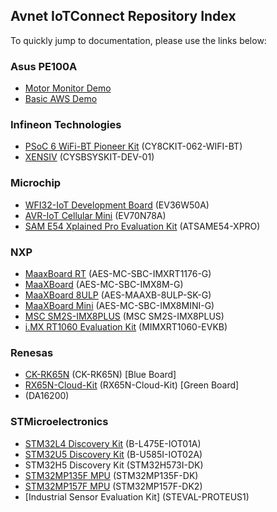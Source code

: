## Avnet IoTConnect Repository Index
To quickly jump to documentation, please use the links below:

### Asus PE100A
* [Motor Monitor Demo](https://github.com/avnet-iotconnect/iotc-python-examples/tree/main/PE100A_Motor_Monitor_Demo)
* [Basic AWS Demo](https://github.com/avnet-iotconnect/iotc-python-examples/tree/main/PE100A_Basic_AWS_Demo)

### Infineon Technologies
* [PSoC 6 WiFi-BT Pioneer Kit](https://github.com/avnet-iotconnect/iotc-modustoolbox-example) (CY8CKIT-062-WIFI-BT)
* [XENSIV](https://github.com/avnet-iotconnect/iotc-modustoolbox-xensiv-example) (CYSBSYSKIT-DEV-01)

### Microchip
* [WFI32-IoT Development Board](https://github.com/avnet-iotconnect/iotc-azurertos-sdk/tree/main/samples/wfi32iot) (EV36W50A)
* [AVR-IoT Cellular Mini](https://github.com/avnet-iotconnect/iotc-arduino-mchp-avr-sdk) (EV70N78A)
* [SAM E54 Xplained Pro Evaluation Kit](https://github.com/avnet-iotconnect/iotc-azurertos-sdk/tree/main/samples/same54xpro) (ATSAME54-XPRO)

### NXP
* [MaaxBoard RT](https://github.com/avnet-iotconnect/iotc-azurertos-sdk/tree/main/samples/maaxboardrt) (AES-MC-SBC-IMXRT1176-G)
* [MaaXBoard](https://github.com/avnet-iotconnect/iotc-yocto-python-sdk/blob/hardknott/board_specific_readmes/maaxboard.md) (AES-MC-SBC-IMX8M-G)
* [MaaXBoard 8ULP](https://github.com/avnet-iotconnect/iotc-yocto-python-sdk/blob/hardknott/board_specific_readmes/maaxboard.md) (AES-MAAXB-8ULP-SK-G)
* [MaaXBoard Mini](https://github.com/avnet-iotconnect/iotc-yocto-python-sdk/blob/hardknott/board_specific_readmes/maaxboard.md) (AES-MC-SBC-IMX8MINI-G)
* [MSC SM2S-IMX8PLUS](https://github.com/avnet-iotconnect/iotc-yocto-python-sdk/blob/hardknott/board_specific_readmes/sm2s-imx8mp.md) (MSC SM2S-IMX8PLUS)
* [i.MX RT1060 Evaluation Kit](https://github.com/avnet-iotconnect/iotc-azurertos-sdk/tree/main/samples/mimxrt1060) (MIMXRT1060-EVKB)

### Renesas
* [CK-RK65N](https://github.com/avnet-iotconnect/iotc-azurertos-sdk/tree/main/samples/ck-rx65n) (CK-RK65N) [Blue Board]
* [RX65N-Cloud-Kit](https://github.com/avnet-iotconnect/iotc-azurertos-sdk/tree/main/samples/rx65ncloudkit) (RX65N-Cloud-Kit) [Green Board]
* (DA16200)

### STMicroelectronics
* [STM32L4 Discovery Kit](https://github.com/avnet-iotconnect/iotc-azurertos-sdk/tree/main/samples/stm32l4) (B-L475E-IOT01A)
* [STM32U5 Discovery Kit](https://github.com/avnet-iotconnect/iotc-azurertos-stm32-u5) (B-U585I-IOT02A)
* STM32H5 Discovery Kit (STM32H573I-DK)
* [STM32MP135F MPU](https://github.com/avnet-iotconnect/iotc-pov-engineering/tree/main/STM32MP135F-DK2_Demo) (STM32MP135F-DK)
* [STM32MP157F MPU](https://github.com/avnet-iotconnect/iotc-pov-engineering/tree/main/STM32MP157F-DK2_Demo) (STM32MP157F-DK2)
* [Industrial Sensor Evaluation Kit] (STEVAL-PROTEUS1)
